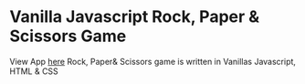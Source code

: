<h1>Vanilla Javascript Rock, Paper & Scissors Game</h1>
View App <a href="">here</a>
Rock, Paper& Scissors game is written in Vanillas Javascript, HTML & CSS
